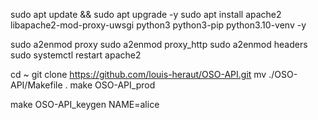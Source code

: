 sudo apt update && sudo apt upgrade -y
sudo apt install apache2 libapache2-mod-proxy-uwsgi python3 python3-pip python3.10-venv -y


sudo a2enmod proxy
sudo a2enmod proxy_http
sudo a2enmod headers
sudo systemctl restart apache2

cd ~
git clone https://github.com/louis-heraut/OSO-API.git
mv ./OSO-API/Makefile .
make OSO-API_prod


make OSO-API_keygen NAME=alice